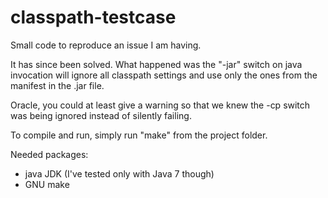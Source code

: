 # classpath-testcase
Small code to reproduce an issue I am having.

It has since been solved. What happened was the "-jar" switch on java invocation will ignore all classpath settings 
and use only the ones from the manifest in the .jar file.

Oracle, you could at least give a warning so that we knew the -cp switch was being ignored instead of silently failing.

To compile and run, simply run "make" from the project folder.

Needed packages: 
* java JDK (I've tested only with Java 7 though)
* GNU make

